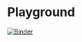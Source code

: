 # Playground

[![Binder](https://mybinder.org/badge_logo.svg)](https://mybinder.org/v2/gh/cmswd/playground/HEAD)
